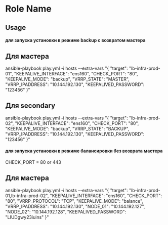 Role Name
=========
Usage
------------

#### для запуска установки в режиме backup с возвратом мастера
## Для мастера
ansible-playbook play.yml -i hosts --extra-vars "{
    \"target\": \"lb-infra-prod-01\",
    \"KEEPALIVE_INTERFACE\": \"ens160\",
    \"CHECK_PORT\": \"80\",
    \"KEEPALIVE_MODE\": \"backup\",
    \"VRRP_STATE\": \"MASTER\",
    \"VRRP_IPADDRESS\": \"10.144.192.130\",
    \"KEEPALIVED_PASSWORD\": \"123456\"
}"
## Для secondary
ansible-playbook play.yml -i hosts --extra-vars "{
    \"target\": \"lb-infra-prod-02\",
    \"KEEPALIVE_INTERFACE\": \"ens160\",
    \"CHECK_PORT\": \"80\",
    \"KEEPALIVE_MODE\": \"backup\",
    \"VRRP_STATE\": \"BACKUP\",
    \"VRRP_IPADDRESS\": \"10.144.192.130\",
    \"KEEPALIVED_PASSWORD\": \"123456\"
}"

#### для запуска установки в режиме балансировки без возврата мастера
CHECK_PORT = 80 or 443
## Для мастера
ansible-playbook play.yml -i hosts --extra-vars "{
    \"target\": \"lb-infra-prod-01,lb-infra-prod-02\",
    \"KEEPALIVE_INTERFACE\": \"ens160\",
    \"CHECK_PORT\": \"80\",
    \"VRRP_PROTOCOL\": \"TCP\",
    \"KEEPALIVE_MODE\": \"balance\",
    \"VRRP_IPADDRESS\": \"10.144.192.130\",
    \"NODE_01\": \"10.144.192.127\",
    \"NODE_02\": \"10.144.192.128\",
    \"KEEPALIVED_PASSWORD\": \"LIUDgwy23iuins\"
}"
